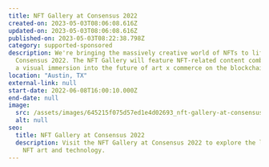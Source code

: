 ```yaml
---
title: NFT Gallery at Consensus 2022
created-on: 2023-05-03T08:06:08.616Z
updated-on: 2023-05-03T08:06:08.616Z
published-on: 2023-05-03T08:22:38.798Z
category: supported-sponsored
description: We're bringing the massively creative world of NFTs to life at
  Consensus 2022. The NFT Gallery will feature NFT-related content combined with
  a visual immersion into the future of art x commerce on the blockchain.
location: "Austin, TX"
external-link: null
start-date: 2022-06-08T16:00:10.000Z
end-date: null
image:
  src: /assets/images/645215f075d57ed1e4d02693_nft-gallery-at-consensus.png
  alt: null
seo:
  title: NFT Gallery at Consensus 2022
  description: Visit the NFT Gallery at Consensus 2022 to explore the latest in
    NFT art and technology.
---
```

